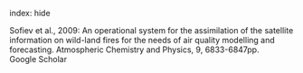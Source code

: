 index: hide

<div class="Citation">

  <div class="Citation-body">
    <div class="Citation-text">Sofiev et al., 2009: An operational system for the assimilation of the satellite information on wild-land fires for the needs of air quality modelling and forecasting. <span class="Article-journal">Atmospheric Chemistry and Physics, </span><span class="Article-volume">9, </span>6833-6847pp.</div>
    <div class="Citation-links">
      <div class="CitationLink" data-href="https://scholar.google.com/scholar?q=An+operational+system+for+the+assimilation+of+the+satellite+information+on+wild-land+fires+for+the+needs+of+air+quality+modelling+and+forecasting">
        <div class="CitationLink-icon CitationLink-Scholar"></div>
        <div class="CitationLink-text">Google Scholar</div>
      </div>
    </div>
  </div>
</div>


<div class="Citation-copy">

</div>